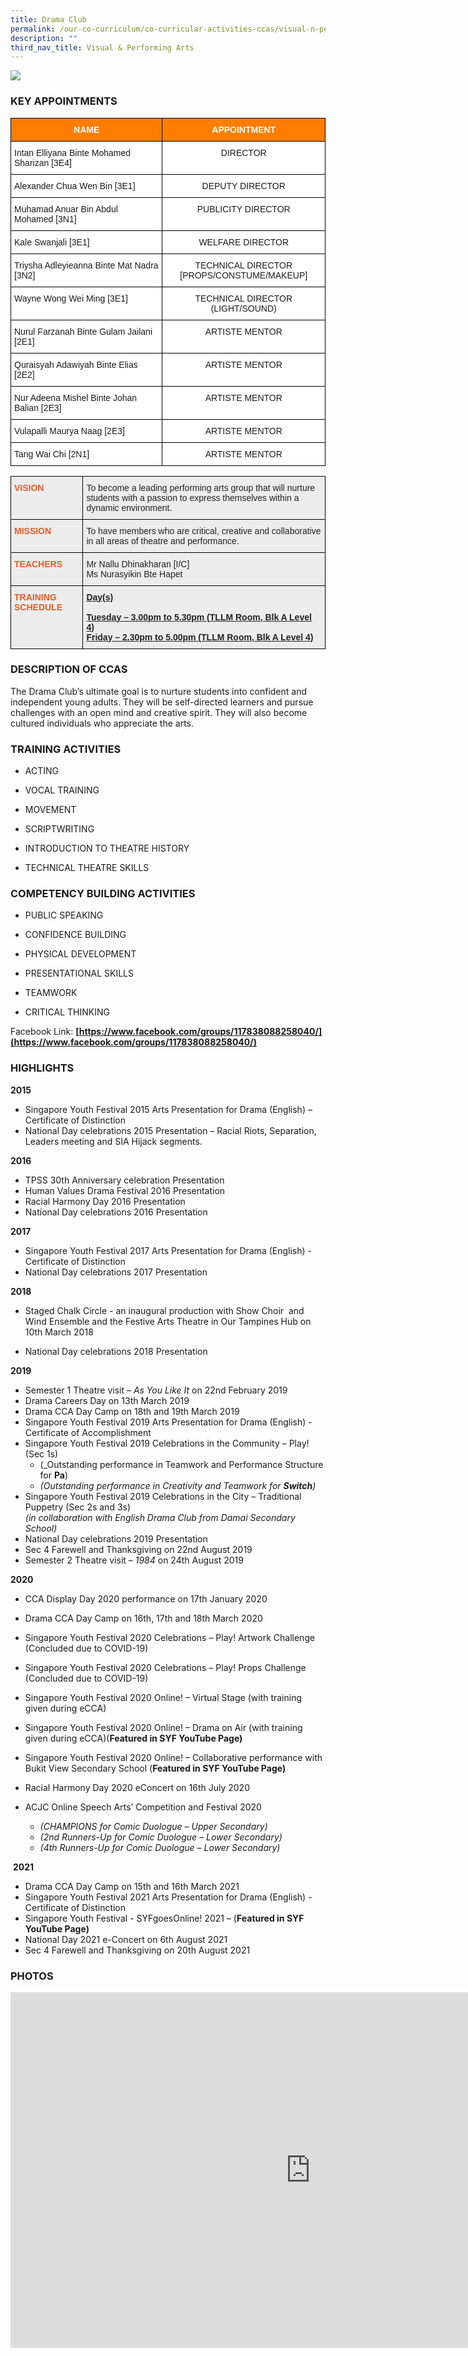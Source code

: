 ```yaml
---
title: Drama Club
permalink: /our-co-curriculum/co-curricular-activities-ccas/visual-n-performing-arts/drama-club/
description: ""
third_nav_title: Visual & Performing Arts
---
```

![](/images/english%20drama.png)

### KEY APPOINTMENTS

<style type="text/css">
.tg  {border-collapse:collapse;border-spacing:0;}
.tg td{border-color:black;border-style:solid;border-width:1px;font-family:Arial, sans-serif;font-size:14px;
  overflow:hidden;padding:10px 5px;word-break:normal;}
.tg th{border-color:black;border-style:solid;border-width:1px;font-family:Arial, sans-serif;font-size:14px;
  font-weight:normal;overflow:hidden;padding:10px 5px;word-break:normal;}
.tg .tg-t0cp{background-color:#FD7E00;color:#FFF;font-weight:bold;text-align:center;vertical-align:top}
.tg .tg-ktyi{background-color:#FFF;text-align:left;vertical-align:top}
.tg .tg-7yig{background-color:#FFF;text-align:center;vertical-align:top}
</style>
<table class="tg">
<thead>
  <tr>
    <th class="tg-t0cp"><span style="color:white">NAME</span></th>
    <th class="tg-t0cp"><span style="color:white">APPOINTMENT</span></th>
  </tr>
</thead>
<tbody>
  <tr>
    <td class="tg-ktyi">Intan Elliyana Binte Mohamed Sharizan [3E4]</td>
    <td class="tg-7yig">DIRECTOR</td>
  </tr>
  <tr>
    <td class="tg-ktyi">Alexander Chua Wen Bin [3E1]</td>
    <td class="tg-7yig">DEPUTY DIRECTOR</td>
  </tr>
  <tr>
    <td class="tg-ktyi">Muhamad Anuar Bin Abdul Mohamed [3N1]</td>
    <td class="tg-7yig">PUBLICITY DIRECTOR</td>
  </tr>
  <tr>
    <td class="tg-ktyi">Kale Swanjali [3E1]</td>
    <td class="tg-7yig">WELFARE DIRECTOR</td>
  </tr>
  <tr>
    <td class="tg-ktyi">Triysha Adleyieanna Binte Mat Nadra [3N2]</td>
    <td class="tg-7yig">TECHNICAL DIRECTOR<br>[PROPS/CONSTUME/MAKEUP]</td>
  </tr>
  <tr>
    <td class="tg-ktyi">Wayne Wong Wei Ming [3E1]</td>
    <td class="tg-7yig">TECHNICAL DIRECTOR (LIGHT/SOUND)</td>
  </tr>
  <tr>
    <td class="tg-ktyi">Nurul Farzanah Binte Gulam Jailani [2E1]</td>
    <td class="tg-7yig">ARTISTE MENTOR</td>
  </tr>
  <tr>
    <td class="tg-ktyi">Quraisyah Adawiyah Binte Elias [2E2]</td>
    <td class="tg-7yig">ARTISTE MENTOR</td>
  </tr>
  <tr>
    <td class="tg-ktyi">Nur Adeena Mishel Binte Johan Balian [2E3]</td>
    <td class="tg-7yig">ARTISTE MENTOR</td>
  </tr>
  <tr>
    <td class="tg-ktyi">Vulapalli Maurya Naag [2E3]</td>
    <td class="tg-7yig">ARTISTE MENTOR</td>
  </tr>
  <tr>
    <td class="tg-ktyi">Tang Wai Chi [2N1]</td>
    <td class="tg-7yig">ARTISTE MENTOR</td>
  </tr>
</tbody>
</table>
<style type="text/css">
.tg  {border-collapse:collapse;border-spacing:0;}
.tg td{border-color:black;border-style:solid;border-width:1px;font-family:Arial, sans-serif;font-size:14px;
  overflow:hidden;padding:10px 5px;word-break:normal;}
.tg th{border-color:black;border-style:solid;border-width:1px;font-family:Arial, sans-serif;font-size:14px;
  font-weight:normal;overflow:hidden;padding:10px 5px;word-break:normal;}
.tg .tg-fxx4{background-color:#ECECEC;color:#222;text-align:left;vertical-align:middle}
.tg .tg-emg8{background-color:#ECECEC;color:#222;text-align:left;vertical-align:top}
.tg .tg-xd6j{background-color:#ECECEC;color:#E35C26;font-weight:bold;text-align:left;vertical-align:top}
.tg .tg-b7xd{background-color:#ECECEC;color:#222;font-weight:bold;text-align:left;text-decoration:underline;vertical-align:top}
</style>
<table class="tg">
<thead>
  <tr>
    <th class="tg-xd6j">VISION</th>
    <th class="tg-fxx4"><span style="color:#222">To become a leading performing arts group that will nurture students with a passion to express themselves within a dynamic environment. </span><br></th>
  </tr>
</thead>
<tbody>
  <tr>
    <td class="tg-xd6j">MISSION</td>
    <td class="tg-fxx4"><span style="color:#222">To have members who are critical, creative and collaborative in all areas of theatre and performance. </span></td>
  </tr>
  <tr>
    <td class="tg-xd6j">TEACHERS</td>
    <td class="tg-emg8"> <span style="color:#222">Mr Nallu Dhinakharan [I/C]</span> <br>Ms <span style="color:#222">Nurasyikin Bte Hapet </span></td>
  </tr>
  <tr>
    <td class="tg-xd6j">TRAINING SCHEDULE</td>
    <td class="tg-b7xd">Day(s)<br><br>Tuesday – 3.00pm to 5.30pm (TLLM Room, Blk A Level 4)<br>Friday – 2.30pm to 5.00pm (TLLM Room, Blk A Level 4)</td>
  </tr>
</tbody>
</table>

### DESCRIPTION OF CCAS

The Drama Club’s ultimate goal is to nurture students into confident and independent young adults. They will be self-directed learners and pursue challenges with an open mind and creative spirit. They will also become cultured individuals who appreciate the arts.  
  

### TRAINING ACTIVITIES

*   ACTING  
    
*   VOCAL TRAINING  
    
*   MOVEMENT  
    
*   SCRIPTWRITING  
    
*   INTRODUCTION TO THEATRE HISTORY  
    
*   TECHNICAL THEATRE SKILLS  
    

  

### COMPETENCY BUILDING ACTIVITIES

*   PUBLIC SPEAKING  
    
*   CONFIDENCE BUILDING  
    
*   PHYSICAL DEVELOPMENT  
    
*   PRESENTATIONAL SKILLS  
    
*   TEAMWORK  
    
*   CRITICAL THINKING  
    

  

Facebook Link:&nbsp;**[https://www.facebook.com/groups/117838088258040/](https://www.facebook.com/groups/117838088258040/)**

  

### HIGHLIGHTS

**2015**

*   Singapore Youth Festival 2015 Arts Presentation for Drama (English) – Certificate of Distinction
*   National Day celebrations 2015 Presentation – Racial Riots, Separation, Leaders meeting and SIA Hijack segments.

**2016**

*   TPSS 30th Anniversary celebration Presentation
*   Human Values Drama Festival 2016 Presentation
*   Racial Harmony Day 2016 Presentation
*   National Day celebrations 2016 Presentation

  

**2017**

*   Singapore Youth Festival 2017 Arts Presentation for Drama (English) - Certificate of Distinction
*   National Day celebrations 2017 Presentation

**2018**

*   Staged Chalk Circle - an inaugural production with Show Choir&nbsp; and Wind Ensemble&nbsp;and the Festive Arts Theatre in Our Tampines Hub on 10th March 2018

*   National Day celebrations 2018 Presentation

  
**2019**

*   Semester 1 Theatre visit –&nbsp;_As You Like It_&nbsp;on 22nd&nbsp;February 2019
*   Drama Careers Day on 13th&nbsp;March 2019
*   Drama CCA Day Camp on 18th&nbsp;and 19th&nbsp;March 2019
*   Singapore Youth Festival 2019 Arts Presentation for Drama (English) - Certificate of Accomplishment
*   Singapore Youth Festival 2019 Celebrations in the Community – Play! (Sec 1s)  
	* (_Outstanding performance in Teamwork and Performance Structure for&nbsp;**Pa**)  
	* _(Outstanding performance in Creativity and Teamwork for&nbsp;**Switch**)_
*   Singapore Youth Festival 2019 Celebrations in the City – Traditional Puppetry (Sec 2s and 3s)  
    _(in collaboration with English Drama Club from Damai Secondary School)_
*   National Day celebrations 2019 Presentation
*   Sec 4 Farewell and Thanksgiving on 22nd&nbsp;August 2019
*   Semester 2 Theatre visit –&nbsp;_1984_&nbsp;on 24th&nbsp;August 2019

  

**2020**

*   CCA Display Day 2020 performance on 17th&nbsp;January 2020
*   Drama CCA Day Camp on 16th, 17th&nbsp;and 18th&nbsp;March 2020
*   Singapore Youth Festival 2020 Celebrations – Play! Artwork Challenge (Concluded due to COVID-19)
*   Singapore Youth Festival 2020 Celebrations – Play! Props Challenge (Concluded due to COVID-19)
*   Singapore Youth Festival 2020 Online! – Virtual Stage (with training given during eCCA)
*   Singapore Youth Festival 2020 Online! – Drama on Air (with training given during eCCA)(**Featured in SYF YouTube Page)**
*   Singapore Youth Festival 2020 Online! – Collaborative performance with Bukit View Secondary School (**Featured in SYF YouTube Page)**
*   Racial Harmony Day 2020 eConcert on 16th&nbsp;July 2020
*   ACJC Online Speech Arts’ Competition and Festival 2020

	*   _(CHAMPIONS for Comic Duologue – Upper Secondary)_
	*   _(2nd&nbsp;Runners-Up for Comic Duologue – Lower Secondary)_
	*   _(4th&nbsp;Runners-Up for Comic Duologue – Lower Secondary)_

&nbsp;**2021**

*   Drama CCA Day Camp on 15th&nbsp;and 16th&nbsp;March 2021
*   Singapore Youth Festival 2021 Arts Presentation for Drama (English) - Certificate of Distinction
*   Singapore Youth Festival - SYFgoesOnline! 2021 – (**Featured in SYF YouTube Page)**
*   National Day 2021 e-Concert on 6th&nbsp;August 2021
*   Sec 4 Farewell and Thanksgiving on 20th&nbsp;August 2021

### PHOTOS

<iframe allowfullscreen="true" height="569" width="960" frameborder="0" src="https://docs.google.com/presentation/d/e/2PACX-1vThum6UIQ0L6O3a-l9DXezVVexqk2Bf9kDZw64ENiwhAdjAPEDFeJZNANJhcOA1ZVP9l8SwxnbDkWEE/embed?start=true&amp;loop=true&amp;delayms=3000"></iframe>
